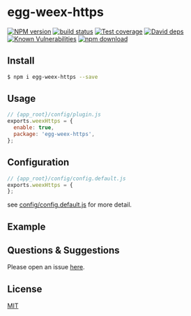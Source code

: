 # egg-weex-https

[![NPM version][npm-image]][npm-url]
[![build status][travis-image]][travis-url]
[![Test coverage][codecov-image]][codecov-url]
[![David deps][david-image]][david-url]
[![Known Vulnerabilities][snyk-image]][snyk-url]
[![npm download][download-image]][download-url]

[npm-image]: https://img.shields.io/npm/v/egg-weex-https.svg?style=flat-square
[npm-url]: https://npmjs.org/package/egg-weex-https
[travis-image]: https://img.shields.io/travis/eggjs/egg-weex-https.svg?style=flat-square
[travis-url]: https://travis-ci.org/eggjs/egg-weex-https
[codecov-image]: https://img.shields.io/codecov/c/github/eggjs/egg-weex-https.svg?style=flat-square
[codecov-url]: https://codecov.io/github/eggjs/egg-weex-https?branch=master
[david-image]: https://img.shields.io/david/eggjs/egg-weex-https.svg?style=flat-square
[david-url]: https://david-dm.org/eggjs/egg-weex-https
[snyk-image]: https://snyk.io/test/npm/egg-weex-https/badge.svg?style=flat-square
[snyk-url]: https://snyk.io/test/npm/egg-weex-https
[download-image]: https://img.shields.io/npm/dm/egg-weex-https.svg?style=flat-square
[download-url]: https://npmjs.org/package/egg-weex-https

<!--
Description here.
-->

## Install

```bash
$ npm i egg-weex-https --save
```

## Usage

```js
// {app_root}/config/plugin.js
exports.weexHttps = {
  enable: true,
  package: 'egg-weex-https',
};
```

## Configuration

```js
// {app_root}/config/config.default.js
exports.weexHttps = {
};
```

see [config/config.default.js](config/config.default.js) for more detail.

## Example

<!-- example here -->

## Questions & Suggestions

Please open an issue [here](https://github.com/eggjs/egg/issues).

## License

[MIT](LICENSE)
